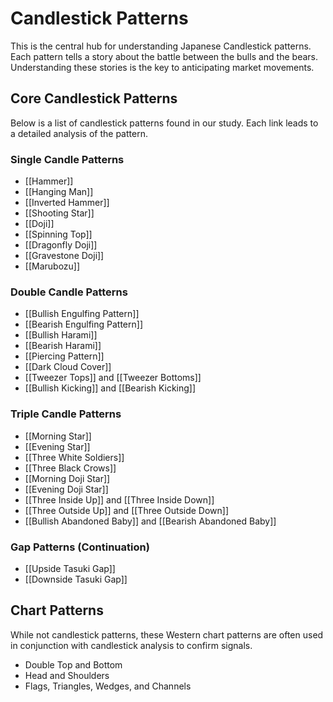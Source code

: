 # Candlestick Patterns

This is the central hub for understanding Japanese Candlestick patterns. Each pattern tells a story about the battle between the bulls and the bears. Understanding these stories is the key to anticipating market movements.

## Core Candlestick Patterns

Below is a list of candlestick patterns found in our study. Each link leads to a detailed analysis of the pattern.

### Single Candle Patterns
- [[Hammer]]
- [[Hanging Man]]
- [[Inverted Hammer]]
- [[Shooting Star]]
- [[Doji]]
- [[Spinning Top]]
- [[Dragonfly Doji]]
- [[Gravestone Doji]]
- [[Marubozu]]

### Double Candle Patterns
- [[Bullish Engulfing Pattern]]
- [[Bearish Engulfing Pattern]]
- [[Bullish Harami]]
- [[Bearish Harami]]
- [[Piercing Pattern]]
- [[Dark Cloud Cover]]
- [[Tweezer Tops]] and [[Tweezer Bottoms]]
- [[Bullish Kicking]] and [[Bearish Kicking]]

### Triple Candle Patterns
- [[Morning Star]]
- [[Evening Star]]
- [[Three White Soldiers]]
- [[Three Black Crows]]
- [[Morning Doji Star]]
- [[Evening Doji Star]]
- [[Three Inside Up]] and [[Three Inside Down]]
- [[Three Outside Up]] and [[Three Outside Down]]
- [[Bullish Abandoned Baby]] and [[Bearish Abandoned Baby]]

### Gap Patterns (Continuation)
- [[Upside Tasuki Gap]]
- [[Downside Tasuki Gap]]

## Chart Patterns

While not candlestick patterns, these Western chart patterns are often used in conjunction with candlestick analysis to confirm signals.

- Double Top and Bottom
- Head and Shoulders
- Flags, Triangles, Wedges, and Channels

